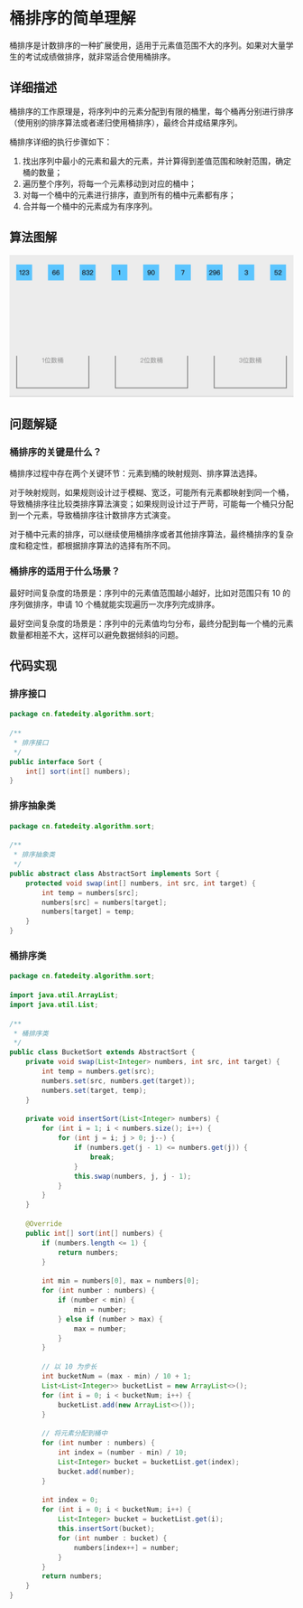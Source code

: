 # 桶排序的简单理解


桶排序是计数排序的一种扩展使用，适用于元素值范围不大的序列。如果对大量学生的考试成绩做排序，就非常适合使用桶排序。

<!--more-->

## 详细描述

桶排序的工作原理是，将序列中的元素分配到有限的桶里，每个桶再分别进行排序（使用别的排序算法或者递归使用桶排序），最终合并成结果序列。

桶排序详细的执行步骤如下：

1. 找出序列中最小的元素和最大的元素，并计算得到差值范围和映射范围，确定桶的数量；
2. 遍历整个序列，将每一个元素移动到对应的桶中；
3. 对每一个桶中的元素进行排序，直到所有的桶中元素都有序；
4. 合并每一个桶中的元素成为有序序列。

## 算法图解

![桶排序](assets/桶排序.gif)

## 问题解疑

### 桶排序的关键是什么？

桶排序过程中存在两个关键环节：元素到桶的映射规则、排序算法选择。

对于映射规则，如果规则设计过于模糊、宽泛，可能所有元素都映射到同一个桶，导致桶排序往比较类排序算法演变；如果规则设计过于严苛，可能每一个桶只分配到一个元素，导致桶排序往计数排序方式演变。

对于桶中元素的排序，可以继续使用桶排序或者其他排序算法，最终桶排序的复杂度和稳定性，都根据排序算法的选择有所不同。

### 桶排序的适用于什么场景？

最好时间复杂度的场景是：序列中的元素值范围越小越好，比如对范围只有 10 的序列做排序，申请 10 个桶就能实现遍历一次序列完成排序。

最好空间复杂度的场景是：序列中的元素值均匀分布，最终分配到每一个桶的元素数量都相差不大，这样可以避免数据倾斜的问题。

## 代码实现

### 排序接口

```java
package cn.fatedeity.algorithm.sort;

/**
 * 排序接口
 */
public interface Sort {
    int[] sort(int[] numbers);
}
```

### 排序抽象类

```java
package cn.fatedeity.algorithm.sort;

/**
 * 排序抽象类
 */
public abstract class AbstractSort implements Sort {
    protected void swap(int[] numbers, int src, int target) {
        int temp = numbers[src];
        numbers[src] = numbers[target];
        numbers[target] = temp;
    }
}
```

### 桶排序类

```java
package cn.fatedeity.algorithm.sort;

import java.util.ArrayList;
import java.util.List;

/**
 * 桶排序类
 */
public class BucketSort extends AbstractSort {
    private void swap(List<Integer> numbers, int src, int target) {
        int temp = numbers.get(src);
        numbers.set(src, numbers.get(target));
        numbers.set(target, temp);
    }

    private void insertSort(List<Integer> numbers) {
        for (int i = 1; i < numbers.size(); i++) {
            for (int j = i; j > 0; j--) {
                if (numbers.get(j - 1) <= numbers.get(j)) {
                    break;
                }
                this.swap(numbers, j, j - 1);
            }
        }
    }

    @Override
    public int[] sort(int[] numbers) {
        if (numbers.length <= 1) {
            return numbers;
        }

        int min = numbers[0], max = numbers[0];
        for (int number : numbers) {
            if (number < min) {
                min = number;
            } else if (number > max) {
                max = number;
            }
        }

        // 以 10 为步长
        int bucketNum = (max - min) / 10 + 1;
        List<List<Integer>> bucketList = new ArrayList<>();
        for (int i = 0; i < bucketNum; i++) {
            bucketList.add(new ArrayList<>());
        }

        // 将元素分配到桶中
        for (int number : numbers) {
            int index = (number - min) / 10;
            List<Integer> bucket = bucketList.get(index);
            bucket.add(number);
        }

        int index = 0;
        for (int i = 0; i < bucketNum; i++) {
            List<Integer> bucket = bucketList.get(i);
            this.insertSort(bucket);
            for (int number : bucket) {
                numbers[index++] = number;
            }
        }
        return numbers;
    }
}
```

